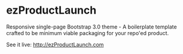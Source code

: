 ezProductLaunch
===============

Responsive single-page Bootstrap 3.0 theme - A boilerplate template crafted to be minimum viable packaging for your repo'ed product.

See it live: http://ezProductLaunch.com
